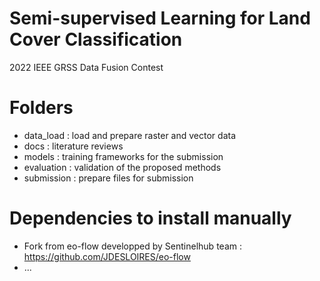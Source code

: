 # Semi-supervised Learning for Land Cover Classification

2022 IEEE GRSS Data Fusion Contest

# Folders

- data_load : load and prepare raster and vector data
- docs : literature reviews 
- models : training frameworks for the submission
- evaluation : validation of the proposed methods
- submission : prepare files for submission

# Dependencies to install manually 

- Fork from eo-flow developped by Sentinelhub team : https://github.com/JDESLOIRES/eo-flow
- ...
